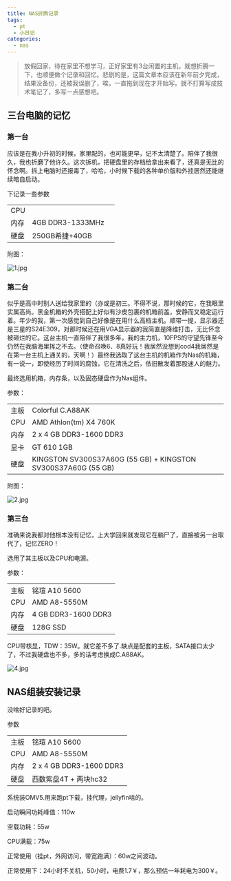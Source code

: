```yaml
---
title: NAS折腾记录
tags:
  - pt
  - 小日记
categories:
  - nas
---
```


> 放假回家，待在家里不想学习，正好家里有3台闲置的主机，就想折腾一下，也顺便做个记录和回忆。悲剧的是，这篇文章本应该在新年前夕完成，结果没备份，还被我误删了，唉，一直拖到现在才开始写。就不打算写成技术笔记了，多写一点感想吧。
## 三台电脑的记忆

### 第一台

应该是在我小升初的时候，家里配的，也可能更早，记不太清楚了。陪伴了我很久，我也折磨了他许久。这次拆机，把硬盘里的存档给拿出来看了，还真是无比的怀念啊。拆上电脑时还报毒了，哈哈，小时候下载的各种单价版和外挂居然还能继续暗自启动。

下记录一些参数

|      |                  |      |
| ---- | ---------------- | ---- |
| CPU  |                  |      |
| 内存 | 4GB DDR3-1333MHz |      |
| 硬盘 | 250GB希捷+40GB   |      |

附图：

![1.jpg](https://s2.loli.net/2022/01/04/7kI8et5bGq6KJV2.jpg)

### 第二台

似乎是高中时别人送给我家里的（亦或是初三。不得不说，那时候的它，在我眼里实属高尚。黑金机箱的外壳搭配上好似有沙皮包裹的机箱前盖，安静而又稳定运行着。年少的我，第一次感觉到自己好像是在用什么高档主机。顺带一提，显示器还是三星的S24E309，对那时候还在用VGA显示器的我简直是降维打击，无比怀念被砸烂的它。这台主机一直陪伴了我很多年，我的主力机，10FPS的守望先锋至今仍然在我脑海里挥之不去。（使命召唤6、8真好玩！我居然没想到cod4我居然是在第一台主机上通关的，天啊！）最终我选取了这台主机的机箱作为Nas的机箱，有一说一，即使经历了时间的腐蚀，它在清洗之后，依旧散发着那股迷人的魅力。

最终选用机箱，内存条，以及固态硬盘作为Nas组件。

参数：

|      |                                                              |
| ---- | ------------------------------------------------------------ |
| 主板 | Colorful C.A88AK                                             |
| CPU  | AMD Athlon(tm) X4 760K                                       |
| 内存 | 2 x 4 GB DDR3-1600 DDR3                                      |
| 显卡 | GT 610 1GB                                                   |
| 硬盘 | KINGSTON SV300S37A60G (55 GB) + KINGSTON SV300S37A60G (55 GB) |

附图：

![2.jpg](https://s2.loli.net/2022/01/04/UkDgVPlicKMuAX7.jpg)

### 第三台

准确来说我都对他根本没有记忆，上大学回来就发现它在躺尸了，直接被另一台取代了，记忆ZERO！

选用了其主板以及CPU和电源。

参数：

|      |                     |
| ---- | ------------------- |
| 主板 | 铭瑄 A10 5600       |
| CPU  | AMD A8-5550M        |
| 内存 | 4 GB DDR3-1600 DDR3 |
| 硬盘 | 128G SSD            |

CPU带核显，TDW：35W。就它差不多了.缺点是配套的主板，SATA接口太少了，不过我硬盘也不多，多的话考虑换成C.A88AK。

![4.jpg](https://s2.loli.net/2022/01/04/Rs8pX3nxodvkS1e.jpg)

## NAS组装安装记录

没啥好记录的吧。

参数

|      |                         |
| ---- | ----------------------- |
| 主板 | 铭瑄 A10 5600           |
| CPU  | AMD A8-5550M            |
| 内存 | 2 x 4 GB DDR3-1600 DDR3 |
| 硬盘 | 西数紫盘4T + 两块hc32   |

系统装OMV5.用来跑pt下载，挂代理，jellyfin啥的。

启动瞬间功耗峰值：110w

空载功耗：55w

CPU满载：75w

正常使用（挂pt，外网访问，带宽跑满）：60w之间波动。

正常使用下：24小时不关机，50小时，电费1.7￥，那么预估一年耗电为300￥。

